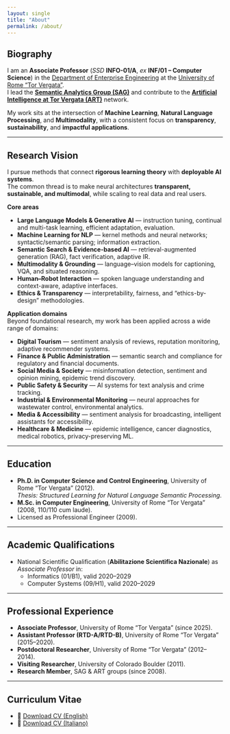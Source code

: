 ```yaml
---
layout: single
title: "About"
permalink: /about/
---
```


## Biography
I am an **Associate Professor** (*SSD* **INFO-01/A**, *ex* **INF/01 – Computer Science**) in the [Department of Enterprise Engineering](https://dii.uniroma2.it/) at the [University of Rome “Tor Vergata”](http://web.uniroma2.it/).  
I lead the **[Semantic Analytics Group (SAG)](http://sag.art.uniroma2.it)** and contribute to the **[Artificial Intelligence at Tor Vergata (ART)](https://art.uniroma2.it/)** network.

My work sits at the intersection of **Machine Learning**, **Natural Language Processing**, and **Multimodality**, with a consistent focus on **transparency**, **sustainability**, and **impactful applications**.

---

## Research Vision
I pursue methods that connect **rigorous learning theory** with **deployable AI systems**.  
The common thread is to make neural architectures **transparent, sustainable, and multimodal**, while scaling to real data and real users.

**Core areas**
- **Large Language Models & Generative AI** — instruction tuning, continual and multi-task learning, efficient adaptation, evaluation.  
- **Machine Learning for NLP** — kernel methods and neural networks; syntactic/semantic parsing; information extraction.  
- **Semantic Search & Evidence-based AI** — retrieval-augmented generation (RAG), fact verification, adaptive IR.  
- **Multimodality & Grounding** — language–vision models for captioning, VQA, and situated reasoning.  
- **Human–Robot Interaction** — spoken language understanding and context-aware, adaptive interfaces.  
- **Ethics & Transparency** — interpretability, fairness, and “ethics-by-design” methodologies.  

**Application domains**  
Beyond foundational research, my work has been applied across a wide range of domains:  
- **Digital Tourism** — sentiment analysis of reviews, reputation monitoring, adaptive recommender systems.  
- **Finance & Public Administration** — semantic search and compliance for regulatory and financial documents.  
- **Social Media & Society** — misinformation detection, sentiment and opinion mining, epidemic trend discovery.  
- **Public Safety & Security** — AI systems for text analysis and crime tracking.  
- **Industrial & Environmental Monitoring** — neural approaches for wastewater control, environmental analytics.  
- **Media & Accessibility** — sentiment analysis for broadcasting, intelligent assistants for accessibility.  
- **Healthcare & Medicine** — epidemic intelligence, cancer diagnostics, medical robotics, privacy-preserving ML.  

---

## Education
- **Ph.D. in Computer Science and Control Engineering**, University of Rome “Tor Vergata” (2012).  
  *Thesis:* *Structured Learning for Natural Language Semantic Processing*.  
- **M.Sc. in Computer Engineering**, University of Rome “Tor Vergata” (2008, 110/110 cum laude).  
- Licensed as Professional Engineer (2009).  

---

## Academic Qualifications
- National Scientific Qualification (**Abilitazione Scientifica Nazionale**) as *Associate Professor* in:  
  - Informatics (01/B1), valid 2020–2029  
  - Computer Systems (09/H1), valid 2020–2029  

---

## Professional Experience
- **Associate Professor**, University of Rome “Tor Vergata” (since 2025).  
- **Assistant Professor (RTD-A/RTD-B)**, University of Rome “Tor Vergata” (2015–2020).  
- **Postdoctoral Researcher**, University of Rome “Tor Vergata” (2012–2014).  
- **Visiting Researcher**, University of Colorado Boulder (2011).  
- **Research Member**, SAG & ART groups (since 2008).  


---

## Curriculum Vitae
- 📄 [Download CV (English)](/files/croce_cv_may2025_eng.pdf)  
- 📄 [Download CV (Italiano)](/files/croce_cv_may2025_ita.pdf)  
